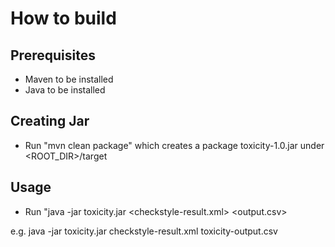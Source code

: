 How to build
============

Prerequisites
-------------
* Maven to be installed
* Java to be installed

Creating Jar
------------
* Run "mvn clean package" which creates a package toxicity-1.0.jar under <ROOT_DIR>/target

Usage
-----

* Run "java -jar toxicity.jar <checkstyle-result.xml> <output.csv>

e.g. java -jar toxicity.jar checkstyle-result.xml toxicity-output.csv